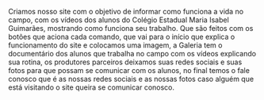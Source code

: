  Criamos nosso site com o objetivo de informar como funciona a vida no campo, com os vídeos dos alunos do Colégio Estadual Maria Isabel Guimarães, mostrando como funciona seu trabalho.
  Que são feitos com os botões que aciona cada comando, que vai para o início que explica o funcionamento do site e colocamos uma imagem, a Galeria tem o documentário dos alunos que trabalha no campo com os vídeos explicando sua rotina, os produtores parceiros deixamos suas redes sociais e suas fotos para que possam se comunicar com os alunos, no final temos o fale conosco que é as nossas redes sociais e as nossas fotos caso alguém que está visitando o site queira se comunicar conosco.